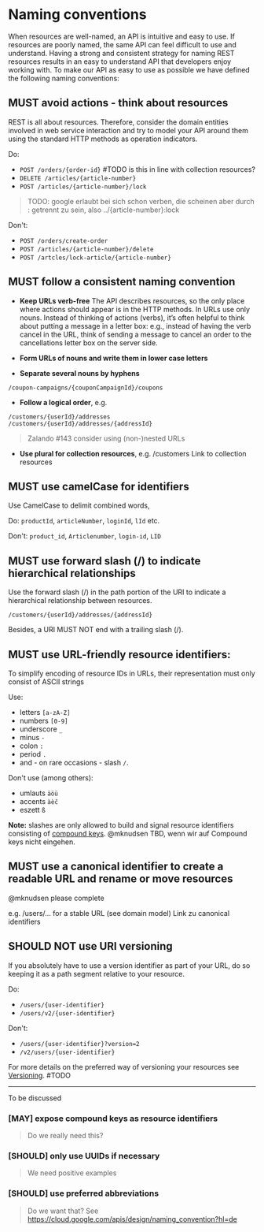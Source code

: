 # Naming conventions

When resources are well-named, an API is intuitive and easy to use.
If resources are poorly named, the same API can feel difficult to use and understand.
Having a strong and consistent strategy for naming REST resources results in an easy to understand API that developers enjoy working with.
To make our API as easy to use as possible we have defined the following naming conventions:

## MUST avoid actions - think about resources

REST is all about resources.
Therefore, consider the domain entities involved in web service interaction and try to model your API around them using the standard HTTP methods as operation indicators.

Do:

- `POST /orders/{order-id}` #TODO is this in line with collection resources?
- `DELETE /articles/{article-number}`
- `POST /articles/{article-number}/lock`

> TODO: google erlaubt bei sich schon verben, die scheinen aber durch : getrennt zu sein, also ../{article-number}:lock

Don't:

- `POST /orders/create-order`
- `POST /articles/{article-number}/delete`
- `POST /artcles/lock-article/{article-number}`

## MUST follow a consistent naming convention

* **Keep URLs verb-free**
The API describes resources, so the only place where actions should appear is in the HTTP methods.
In URLs use only nouns.
Instead of thinking of actions (verbs), it’s often helpful to think about putting a message in a letter box: e.g., instead of having the verb cancel in the URL, think of sending a message to cancel an order to the cancellations letter box on the server side.

* **Form URLs of nouns and write them in lower case letters**
* **Separate several nouns by hyphens**

`/coupon-campaigns/{couponCampaignId}/coupons`

* **Follow a logical order**, e.g.

`/customers/{userId}/addresses`
`/customers/{userId}/addresses/{addressId}`

>Zalando #143
>consider using (non-)nested URLs

* **Use plural for collection resources**, 
e.g. /customers
Link to collection resources

## MUST use camelCase for identifiers

Use CamelCase to delimit combined words,

Do: `productId`, `articleNumber`, `loginId`, `lId` etc.  

Don't: `product_id`, `Articlenumber`, `login-id`, `LID`

## MUST use forward slash (/) to indicate hierarchical relationships

Use the forward slash (/) in the path portion of the URI to indicate a hierarchical relationship between resources.

`/customers/{userId}/addresses/{addressId}`

Besides, a URI MUST NOT end with a trailing slash (/).

## MUST use URL-friendly resource identifiers:

To simplify encoding of resource IDs in URLs, their representation must only consist of ASCII strings

Use:

- letters `[a-zA-Z]` 
- numbers `[0-9]` 
- underscore `_`
- minus `-` 
- colon `:`
- period `.`
- and - on rare occasions - slash `/`.

Don't use (among others):

- umlauts `äöü`
- accents `àèĉ`
- eszett `ß`

**Note:** slashes are only allowed to build and signal resource identifiers consisting of [compound keys](#may-expose-compound-keys-as-resource-identifiers). 
@mknudsen TBD, wenn wir auf Compound keys nicht eingehen.

## MUST use a canonical identifier to create a readable URL and rename or move resources

@mknudsen please complete

e.g.  /users/... for a stable URL (see domain model)
Link zu canonical identifiers

## SHOULD NOT use URI versioning

If you absolutely have to use a version identifier as part of your URL, do so keeping it as a path segment relative to your
resource.

Do:

- `/users/{user-identifier}`
- `/users/v2/{user-identifier}`

Don't:

- `/users/{user-identifier}?version=2`
- `/v2/users/{user-identifier}`


For more details on the preferred way of versioning your resources see [Versioning](linkzuversioning). #TODO

---
To be discussed

### **[MAY]** expose compound keys as resource identifiers
> Do we really need this?

### **[SHOULD]** only use UUIDs if necessary
> We need positive examples

### **[SHOULD]** use preferred abbreviations 

> Do we want that? See https://cloud.google.com/apis/design/naming_convention?hl=de
